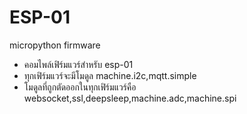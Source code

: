 # ESP-01
micropython firmware
- คอมไพล์เฟิร์มแวร์สำหรับ esp-01
- ทุกเฟิร์มแวร์จะมีโมดูล machine.i2c,mqtt.simple
- โมดูลที่ถูกตัดออกในทุกเฟิร์มแวร์คือ websocket,ssl,deepsleep,machine.adc,machine.spi
